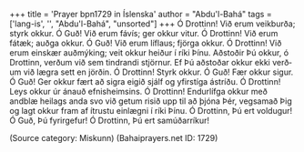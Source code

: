 +++
title = 'Prayer bpn1729 in Íslenska'
author = "Abdu'l-Bahá"
tags = ['lang-is', '', "Abdu'l-Bahá", "unsorted"]
+++
Ó Drottinn! Við erum veikburða; styrk okkur. Ó Guð! Við erum fávís; ger okkur vitur. Ó Drottinn! Við erum fátæk; auðga okkur. Ó Guð! Við erum líflaus; fjörga okkur. Ó Drottinn! Við erum einskær auðmýking; veit okkur heiður í ríki Þínu. Aðstoðir Þú okkur, ó Drottinn, verð­um við sem tindr­andi stjörnur. Ef Þú að­stoðar okkur ekki verð­um við lægra sett en jörð­in. Ó Drottinn! Styrk okkur. Ó Guð! Fær okkur sigur. Ó Guð! Ger okkur fært að sigra eigið sjálf og yfir­stíga ástríðu. Ó Drottinn! Leys okkur úr ánauð efnis­heimsins. Ó Drottinn! Endur­lífga okkur með andblæ heilags anda svo við getum risið upp til að þjóna Þér, vegsamað Þig og lagt okkur fram af ítrustu einlægni í ríki Þínu. Ó Drottinn, Þú ert voldugur! Ó Guð, Þú fyrirgefur! Ó Drottinn, Þú ert samúð­arríkur!

(Source category: Miskunn)
(Bahaiprayers.net ID: 1729)
